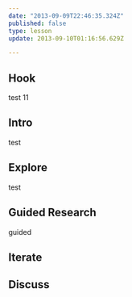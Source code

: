 ```yaml
---
date: "2013-09-09T22:46:35.324Z"
published: false
type: lesson
update: 2013-09-10T01:16:56.629Z

---
```


## Hook
test 11<!-- -->
## Intro
test<!-- -->
## Explore
test<!-- -->
## Guided Research
guided<!-- -->
## Iterate
<!-- -->
## Discuss
